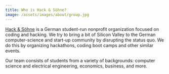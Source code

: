 ```yaml
---
title: Who is Hack & Söhne?
image: /assets/images/about/group.jpg
---
```

[Hack & Söhne](https://hackundsoehne.de/) is a German student-run nonprofit organization focused on coding and hacking. We try to bring a bit of Silicon Valley to the German computer-science and start-up community by disrupting the status quo. We do this by organizing hackathons, coding boot camps and other similar events.

Our team consists of students from a variety of backgrounds: computer science and electrical engineering, economics, business, and more. 
